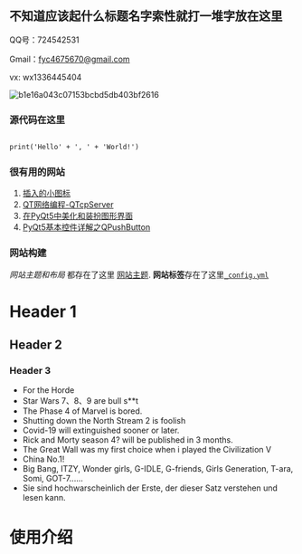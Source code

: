 ## 不知道应该起什么标题名字索性就打一堆字放在这里

<!-- You can use the [editor on GitHub](https://github.com/yuce-fu/fyc/edit/master/index.md) to maintain and preview the content for your website in Markdown files. -->

QQ号：724542531

Gmail：fyc4675670@gmail.com

vx: wx1336445404

![b1e16a043c07153bcbd5db403bf2616](https://user-images.githubusercontent.com/57116953/181678949-3c244635-948c-4854-9e15-fd5f6bc4c2e8.jpg)

### 源代码在这里

```markdown

print('Hello' + ', ' + 'World!')

```

### 很有用的网站

1. [插入的小图标](https://icons8.com/icons/material)
2. [QT网络编程-QTcpServer](https://zhuanlan.zhihu.com/p/35383811)
3. [在PyQt5中美化和装扮图形界面](https://zmister.com/archives/477.html)
4. [PyQt5基本控件详解之QPushButton](https://blog.csdn.net/jia666666/article/details/81513443)

### 网站构建

_网站主题和布局_ 都存在了这里 [网站主题](https://github.com/yuce-fu/fyc/settings/pages).  **网站标签**存在了这里[`_config.yml`](https://github.com/yuce-fu/fyc/blob/master/_config.yml)



# Header 1
## Header 2
### Header 3

- For the Horde
- Star Wars 7、8、9 are bull s**t
- The Phase 4 of Marvel is bored.
- Shutting down the North Stream 2 is foolish
- Covid-19 will extinguished sooner or later. 
- Rick and Morty season 4? will be published in 3 months.
- The Great Wall was my first choice when i played the Civilization V
- China No.1!
- Big Bang, ITZY, Wonder girls, G-IDLE, G-friends, Girls Generation, T-ara, Somi, GOT-7......
- Sie sind hochwarscheinlich der Erste, der dieser Satz verstehen und lesen kann.

# 使用介绍
